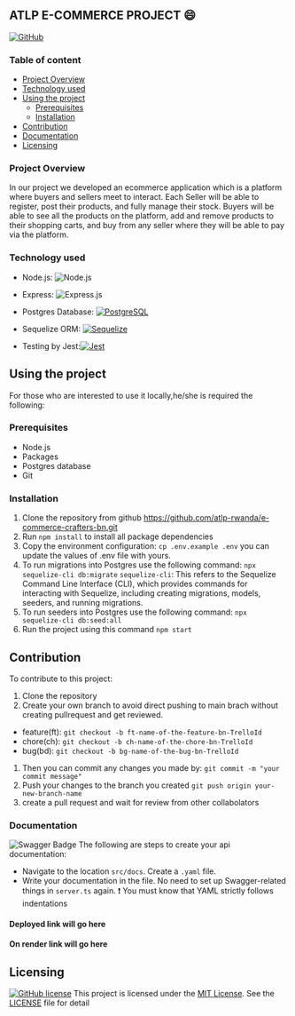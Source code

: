 ## ATLP E-COMMERCE PROJECT :smile:
[![GitHub](https://badgen.net/badge/icon/github?icon=github&label)](https://github.com)
### Table of content
  - [Project Overview](#project-overview)
  - [Technology used](#technology-used)
- [Using the project](#using-the-project)
  - [Prerequisites](#prerequisites)
  - [Installation](#installation)
- [Contribution](#contribution)
- [Documentation](#Documentation)
- [Licensing](#licensing)
### Project Overview

In our project we developed an ecommerce application which is a platform where buyers and sellers meet to interact. Each Seller will be able to register, post their products, and fully manage their stock. Buyers will be able to see all the products on the platform, add and remove products to their shopping carts, and buy from any seller where they will be able to pay via the platform.

### Technology used 

* Node.js: ![Node.js](https://img.shields.io/badge/-Node.js-000000?style=flat&logo=node.js)
  
* Express: ![Express.js](https://img.shields.io/badge/express.js-%23404d59.svg?logo=express&logoColor=%2361DAFB&style=for-the-badge)
  
* Postgres Database: [![PostgreSQL](https://img.shields.io/badge/database-PostgreSQL-blue)](https://www.postgresql.org/)
  
* Sequelize ORM: [![Sequelize](https://img.shields.io/badge/ORM-Sequelize-orange)](https://sequelize.org/)
  
* Testing by Jest:[![Jest](https://img.shields.io/badge/testing-Jest-red)](https://jestjs.io/)


## Using the project

  For those who are interested to use it locally,he/she is required the following:

### Prerequisites

- Node.js
- Packages
- Postgres database
- Git

### Installation

1. Clone the repository from github https://github.com/atlp-rwanda/e-commerce-crafters-bn.git
2. Run `npm install` to install all package dependencies
3. Copy the environment configuration:
    `cp .env.example .env`
     you can update the values of .env file with yours.
3. To run migrations into Postgres use the following command:
   `npx sequelize-cli db:migrate`
    `sequelize-cli`: This refers to the Sequelize Command Line Interface (CLI), which provides commands for interacting with Sequelize, including creating migrations, models, seeders, and running migrations.
4. To run seeders into Postgres use the following command:
   `npx sequelize-cli db:seed:all`
5. Run the project using this command `npm start`

## Contribution

To contribute to this project:

1. Clone the repository
2. Create your own branch to avoid direct pushing to main brach without creating pullrequest and get reviewed.

- feature(ft): `git checkout -b ft-name-of-the-feature-bn-TrelloId`
- chore(ch): `git checkout -b ch-name-of-the-chore-bn-TrelloId `
- bug(bd): `git checkout -b bg-name-of-the-bug-bn-TrelloId `


1. Then you can commit any changes you made by: `git commit -m "your commit message"`
2. Push your changes to the branch you created `git push origin your-new-branch-name`
3. create a pull request and wait for review from other collabolators
###  Documentation 
![Swagger Badge](https://img.shields.io/badge/Swagger-85EA2D?logo=swagger&logoColor=000&style=for-the-badge)
The following are steps to create your api documentation:
- Navigate to the location `src/docs`.
Create a `.yaml` file.
- Write your documentation in the file.
 No need to set up Swagger-related things in `server.ts` again.
:exclamation:  You must know that YAML strictly follows indentations
#### Deployed link will go here

#### On render link will go here
## Licensing
[![GitHub license](https://img.shields.io/github/license/Naereen/StrapDown.js.svg)](https://github.com/Naereen/StrapDown.js/blob/master/LICENSE)
This project is licensed under the [MIT License](https://opensource.org/licenses/MIT). See the [LICENSE](LICENSE) file for detail


